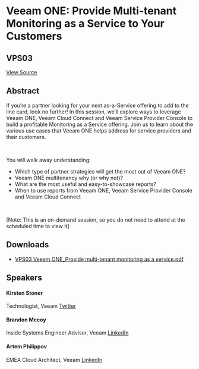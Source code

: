 # Veeam ONE: Provide Multi-tenant Monitoring as a Service to Your Customers
## VPS03
[View Source](https://connect.veeam.com/flow/veeam/veeamon2023/attendeeportal/page/sessioncatalog/session/1678316668568001u3t5)

## Abstract
If you’re a partner looking for your next as-a-Service offering to add to the line card, look no further! In this session, we’ll explore ways to leverage Veeam ONE, Veeam Cloud Connect and Veeam Service Provider Console to build a profitable Monitoring as a Service offering. Join us to learn about the various use cases that Veeam ONE helps address for service providers and their customers.

 

You will walk away understanding:


- Which type of partner strategies will get the most out of Veeam ONE?
- Veeam ONE multitenancy why (or why not)?
- What are the most useful and easy-to-showcase reports?
- When to use reports from Veeam ONE, Veeam Service Provider Console and Veeam Cloud Connect


 

[Note: This is an on-demand session, so you do not need to attend at the scheduled time to view it]


## Downloads
- [VPS03 Veeam ONE_Provide multi-tenant monitoring as a service.pdf](<./files/VPS03 Veeam ONE_Provide multi-tenant monitoring as a service.pdf>)

## Speakers
#### Kirsten Stoner
Technologist, Veeam
[Twitter](https://twitter.com/KStoner)
#### Brandon Mccoy
Inside Systems Engineer Advisor, Veeam
[LinkedIn](https://www.linkedin.com/in/brandon-mccoy-06424771/)
#### Artem Philippov
EMEA Cloud Architect, Veeam
[LinkedIn](https://www.linkedin.com/in/artem-philippov/)